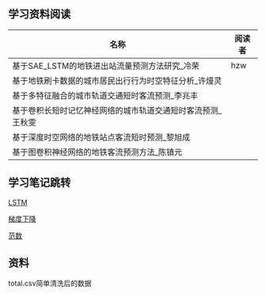## 学习资料阅读

|名称|阅读者|
|-|-|
|基于SAE_LSTM的地铁进出站流量预测方法研究_冷荣|hzw|
|基于地铁刷卡数据的城市居民出行行为时空特征分析_许熳灵||
|基于多特征融合的城市轨道交通短时客流预测_李兆丰||
|基于卷积长短时记忆神经网络的城市轨道交通短时客流预测_王秋雯||
|基于深度时空网络的地铁站点客流短时预测_黎旭成||
|基于图卷积神经网络的地铁客流预测方法_陈镇元||

## 学习笔记跳转

[LSTM](LSTM/LSTM.md)

[梯度下降](梯度反向传播/梯度下降.md)

[范数](范数/范数.md)

## 资料

total.csv简单清洗后的数据